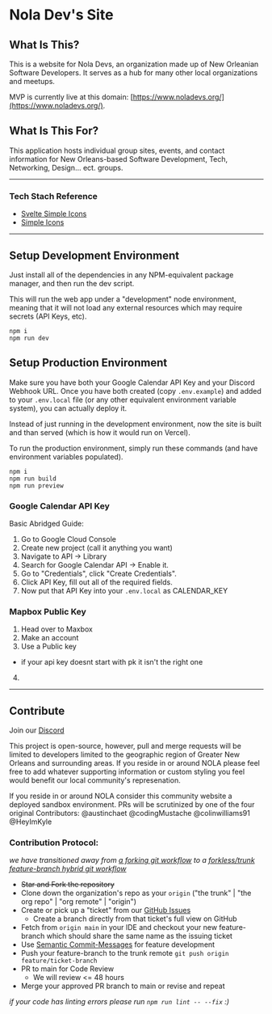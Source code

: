 # Nola Dev's Site

## What Is This?

This is a website for Nola Devs, an organization made up of New Orleanian Software Developers.
It serves as a hub for many other local organizations and meetups.

MVP is currently live at this domain: [https://www.noladevs.org/](https://www.noladevs.org/).

## What Is This For?

This application hosts individual group sites, events, and contact information for New Orleans-based Software Development, Tech, Networking, Design... ect. groups.

---

### Tech Stach Reference

- [Svelte Simple Icons](https://github.com/icons-pack/svelte-simple-icons)
- [Simple Icons](https://simpleicons.org)

---

## Setup Development Environment

Just install all of the dependencies in any NPM-equivalent package manager, and then run the dev script.

This will run the web app under a "development" node environment, meaning that it will not load any external resources which may require secrets (API Keys, etc).

```
npm i
npm run dev
```

## Setup Production Environment

Make sure you have both your Google Calendar API Key and your Discord Webhook URL.
Once you have both created (copy `.env.example`) and added to your `.env.local` file (or any other equivalent environment variable system), you can actually deploy it.

Instead of just running in the development environment, now the site is built and than served (which is how it would run on Vercel).

To run the production environment, simply run these commands (and have environment variables populated).

```
npm i
npm run build
npm run preview
```

### Google Calendar API Key

Basic Abridged Guide:

1. Go to Google Cloud Console
2. Create new project (call it anything you want)
3. Navigate to API -> Library
4. Search for Google Calendar API -> Enable it.
5. Go to "Credentials", click "Create Credentials".
6. Click API Key, fill out all of the required fields.
7. Now put that API Key into your `.env.local` as CALENDAR_KEY


### Mapbox Public Key

1. Head over to Maxbox
2. Make an account
3. Use a Public key
  - if your api key doesnt start with pk it isn't the right one
4.

---

## Contribute

Join our [Discord](https://discord.gg/Hea5n85VEv)

This project is open-source, however, pull and merge requests will be limited to developers limited to the geographic region of Greater New Orleans and surrounding areas. If you reside in or around NOLA please feel free to add whatever supporting information or custom styling you feel would benefit our local community's represenation.

If you reside in or around NOLA consider this community website a deployed sandbox environment. PRs will be scrutinized by one of the four original Contributors: @austinchaet @codingMustache @colinwilliams91 @HeyImKyle

### Contribution Protocol:

_we have transitioned away from [a forking git workflow](https://www.atlassian.com/git/tutorials/comparing-workflows/forking-workflow) to a [forkless/trunk feature-branch hybrid git workflow](https://www.atlassian.com/git/tutorials/comparing-workflows/feature-branch-workflow)_

- ~~Star and Fork the repository~~
- Clone down the organization's repo as your `origin` ("the trunk" | "the org repo" | "org remote" | "origin")
- Create or pick up a "ticket" from our [GitHub Issues](https://github.com/Nola-Devs/Nola-Dev-Site/issues)
  - Create a branch directly from that ticket's full view on GitHub
- Fetch from `origin main` in your IDE and checkout your new feature-branch which should share the same name as the issuing ticket
- Use [Semantic Commit-Messages](https://gist.github.com/joshbuchea/6f47e86d2510bce28f8e7f42ae84c716) for feature development
- Push your feature-branch to the trunk remote `git push origin feature/ticket-branch`
- PR to main for Code Review
  - We will review <= 48 hours
- Merge your approved PR branch to main or revise and repeat

_if your code has linting errors please run `npm run lint -- --fix` :)_
